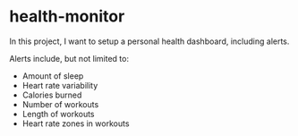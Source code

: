 # health-monitor

In this project, I want to setup a personal health dashboard, including alerts.

Alerts include, but not limited to:

- Amount of sleep
- Heart rate variability
- Calories burned
- Number of workouts
- Length of workouts
- Heart rate zones in workouts
